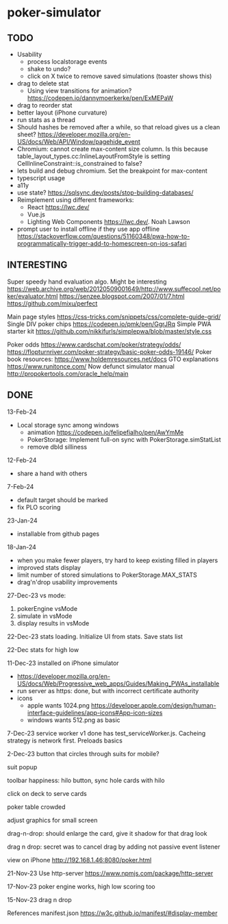 # poker-simulator

## TODO
  - Usability
    - process localstorage events
    - shake to undo?
    - click on X twice to remove saved simulations (toaster shows this)
  - drag to delete stat 
    - Using view transitions for animation? https://codepen.io/dannymoerkerke/pen/ExMEPaW
  - drag to reorder stat
  - better layout (iPhone curvature)
  - run stats as a thread
  - Should hashes be removed after a while, so that reload gives us a clean sheet?
  https://developer.mozilla.org/en-US/docs/Web/API/Window/pagehide_event
  - Chromium: cannot create max-content size column. Is this because table_layout_types.cc:InlineLayoutFromStyle is setting CellInlineConstraint::is_constrained to false?
  - lets build and debug chromium. Set the breakpoint for max-content
  - typescript usage
  - a11y
  - use state? https://sqlsync.dev/posts/stop-building-databases/
  - Reimplement using different frameworks:
    - React https://lwc.dev/
    - Vue.js 
    - Lighting Web Components https://lwc.dev/. Noah Lawson
  - prompt user to install offline if they use app offline
    https://stackoverflow.com/questions/51160348/pwa-how-to-programmatically-trigger-add-to-homescreen-on-ios-safari

## INTERESTING

Super speedy hand evaluation algo. Might be interesting
https://web.archive.org/web/20120509001649/http://www.suffecool.net/poker/evaluator.html
https://senzee.blogspot.com/2007/01/7.html
https://github.com/mixu/perfect

Main page styles
https://css-tricks.com/snippets/css/complete-guide-grid/ 
Single DIV poker chips
https://codepen.io/pmk/pen/GgrJRq
Simple PWA starter kit
https://github.com/nikkifurls/simplepwa/blob/master/style.css

Poker odds
https://www.cardschat.com/poker/strategy/odds/
https://flopturnriver.com/poker-strategy/basic-poker-odds-19146/
Poker book resources:
https://www.holdemresources.net/docs
GTO explanations
https://www.runitonce.com/
Now defunct simulator manual http://propokertools.com/oracle_help/main

## DONE

13-Feb-24  
- Local storage sync among windows
  - animation https://codepen.io/felipefialho/pen/AwYmMe
  - PokerStorage: Implement full-on sync with PokerStorage.simStatList
  - remove dbId silliness

12-Feb-24
- share a hand with others

7-Feb-24
- default target should be marked
- fix PLO scoring

23-Jan-24 
- installable from github pages

18-Jan-24
- when you make fewer players, try hard to keep existing filled in players
- improved stats display
- limit number of stored simulations to PokerStorage.MAX_STATS
- drag'n'drop usability improvements
  
27-Dec-23 vs mode: 
1) pokerEngine vsMode
2) simulate in vsMode
3) display results in vsMode

22-Dec-23 stats loading. Initialize UI from stats. Save stats list

22-Dec stats for high low

11-Dec-23 installed on iPhone simulator
- https://developer.mozilla.org/en-US/docs/Web/Progressive_web_apps/Guides/Making_PWAs_installable
- run server as https: done, but with incorrect certificate authority
- icons
  - apple wants 1024.png
    https://developer.apple.com/design/human-interface-guidelines/app-icons#App-icon-sizes
  - windows wants 512.png as basic


7-Dec-23 service worker v1 done
  has test_serviceWorker.js. Cacheing strategy is network first. Preloads basics

2-Dec-23 button that circles through suits for mobile?

suit popup

toolbar happiness: hilo button, sync hole cards with hilo

click on deck to serve cards

poker table crowded

adjust graphics for small screen

drag-n-drop: should enlarge the card, give it shadow for that drag look

drag n drop: secret was to cancel drag by adding not passive event listener

view on iPhone http://192.168.1.46:8080/poker.html

21-Nov-23 Use http-server https://www.npmjs.com/package/http-server

17-Nov-23 poker engine works, high low scoring too

15-Nov-23 drag n drop

References
  manifest.json https://w3c.github.io/manifest/#display-member

